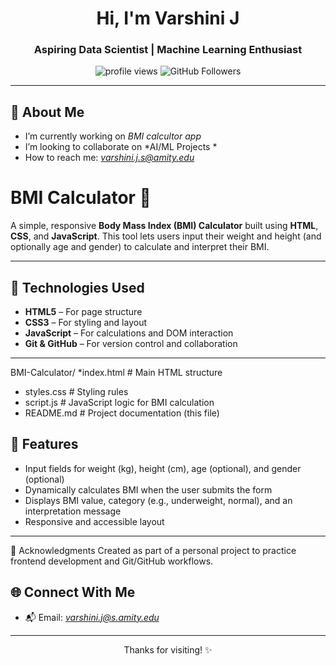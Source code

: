 <h1 align="center">Hi, I'm Varshini J </h1>
<h3 align="center">Aspiring Data Scientist | Machine Learning Enthusiast</h3>

<p align="center">
  <img src="https://komarev.com/ghpvc/?username=VarshiniJ29V&label=Profile%20views&color=0e75b6&style=flat" alt="profile views" />
  <img src="https://img.shields.io/github/followers/VarshiniJ29?label=Followers&style=social" alt="GitHub Followers" />
</p>

---

## 📖 About Me

-  I’m currently working on *BMI calcultor app*
- I’m looking to collaborate on *AI/ML Projects *
-  How to reach me: *varshini.j.s@amity.edu*

# BMI Calculator 🧮

A simple, responsive **Body Mass Index (BMI) Calculator** built using **HTML**, **CSS**, and **JavaScript**. This tool lets users input their weight and height (and optionally age and gender) to calculate and interpret their BMI.

---

## 🔧 Technologies Used

- **HTML5** – For page structure
- **CSS3** – For styling and layout
- **JavaScript** – For calculations and DOM interaction
- **Git & GitHub** – For version control and collaboration

---
BMI-Calculator/
*index.html # Main HTML structure
* styles.css # Styling rules
*  script.js # JavaScript logic for BMI calculation
  * README.md # Project documentation (this file)

## 🚀 Features

- Input fields for weight (kg), height (cm), age (optional), and gender (optional)
- Dynamically calculates BMI when the user submits the form
- Displays BMI value, category (e.g., underweight, normal), and an interpretation message
- Responsive and accessible layout

---


🤝 Acknowledgments
Created as part of a personal project to practice frontend development and Git/GitHub workflows.



## 🌐 Connect With Me
- 📬 Email: *varshini.j@s.amity.edu*

---

<p align="center">Thanks for visiting! ✨</p>
